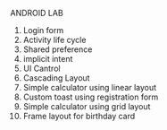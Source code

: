 ANDROID LAB
1) Login form
2) Activity life cycle
3) Shared preference
4) implicit intent
5) UI Cantrol
6) Cascading Layout
7) Simple calculator using linear layout
8) Custom toast using registration form
9) Simple calculator using grid layout
10) Frame layout for birthday card

